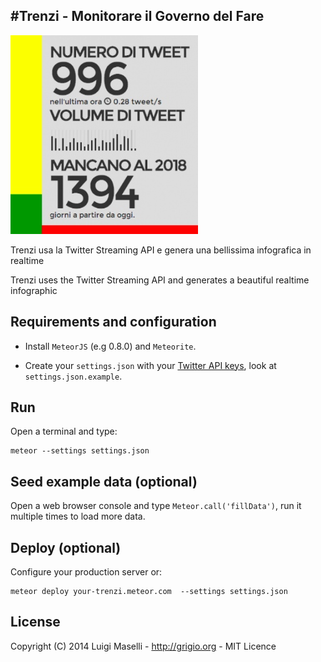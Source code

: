 ## #Trenzi - Monitorare il Governo del Fare

![](public/assets/images/trenzi.jpg)

Trenzi usa la Twitter Streaming API e genera una bellissima infografica in realtime

Trenzi uses the Twitter Streaming API and generates a beautiful realtime infographic

## Requirements and configuration
- Install `MeteorJS` (e.g 0.8.0) and `Meteorite`.

- Create your `settings.json` with your [Twitter API keys](https://apps.twitter.com/app/new), look at `settings.json.example`.

## Run

Open a terminal and type:
```
meteor --settings settings.json
```

## Seed example data (optional)

Open a web browser console and type `Meteor.call('fillData')`, run it multiple times to load more data.

## Deploy (optional)

Configure your production server or:
```
meteor deploy your-trenzi.meteor.com  --settings settings.json
```

## License

Copyright (C) 2014 Luigi Maselli - http://grigio.org - MIT Licence